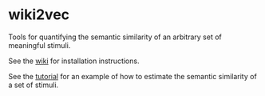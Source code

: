 # wiki2vec
Tools for quantifying the semantic similarity of an arbitrary set of meaningful stimuli.

See the [wiki](https://github.com/prestonlab/wiki2vec/wiki#installation) for installation instructions.

See the [tutorial](https://github.com/prestonlab/wiki2vec/wiki/wiki2vec-Tutorial) for an example of how to estimate the semantic similarity of a set of stimuli.
